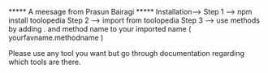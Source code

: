 ***** A meesage from Prasun Bairagi *****
Installation-->
Step 1 --> npm install toolopedia
Step 2 --> import <yourfavname> from toolopedia
Step 3 --> use methods by adding . and method name to your imported name ( yourfavname.methodname )

Please use any tool you want but go through documentation regarding which tools are there.
